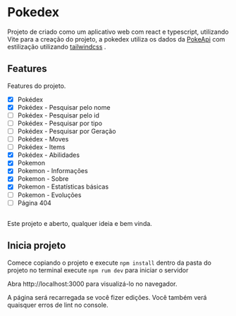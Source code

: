 # Pokedex

Projeto de criado como um aplicativo web com react e typescript, utilizando Vite para a creação do projeto, a pokedex utiliza os dados da [PokeApi](https://pokeapi.co/) com estilização utilizando [tailwindcss](https://tailwindcss.com/) .

## Features

Features do projeto.

- [x] Pokédex
- [x] Pokédex - Pesquisar pelo nome
- [ ] Pokédex - Pesquisar pelo id
- [ ] Pokédex - Pesquisar por tipo
- [ ] Pokédex - Pesquisar por Geração
- [ ] Pokédex - Moves
- [ ] Pokédex - Items
- [x] Pokédex - Abilidades
- [x] Pokemon
- [x] Pokemon - Informações
- [x] Pokemon - Sobre
- [x] Pokemon - Estatísticas básicas
- [ ] Pokemon - Evoluções
- [ ] Página 404

##  

Este projeto e aberto, qualquer ideia e bem vinda.

## Inicia projeto

Comece copiando o projeto e execute `npm install` dentro da pasta do projeto no terminal execute `npm rum dev` para iniciar o servidor 

Abra http://localhost:3000 para visualizá-lo no navegador.

A página será recarregada se você fizer edições. Você também verá quaisquer erros de lint no console.


